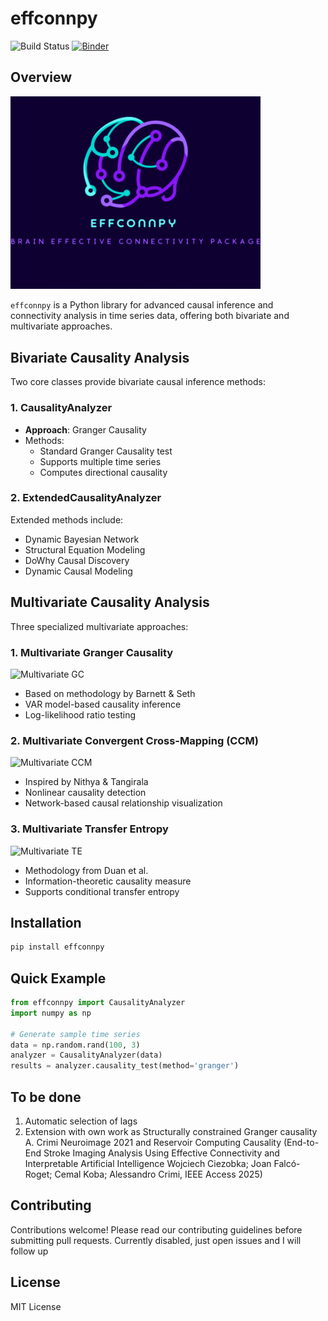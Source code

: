 # effconnpy

![Build Status](https://img.shields.io/badge/build-passing-brightgreen)
[![Binder](https://mybinder.org/badge_logo.svg)](https://mybinder.org/v2/gh/yourusername/effconnpy/main)

## Overview

<img src="logo.png" alt="logo" width="400"/>

`effconnpy` is a Python library for advanced causal inference and connectivity analysis in time series data, offering both bivariate and multivariate approaches.

## Bivariate Causality Analysis

Two core classes provide bivariate causal inference methods:

### 1. CausalityAnalyzer
- **Approach**: Granger Causality
- Methods:
  - Standard Granger Causality test
  - Supports multiple time series
  - Computes directional causality

### 2. ExtendedCausalityAnalyzer
Extended methods include:
- Dynamic Bayesian Network
- Structural Equation Modeling
- DoWhy Causal Discovery
- Dynamic Causal Modeling

## Multivariate Causality Analysis

Three specialized multivariate approaches:

### 1. Multivariate Granger Causality
![Multivariate GC](multivariate_gc.png)
- Based on methodology by Barnett & Seth
- VAR model-based causality inference
- Log-likelihood ratio testing

### 2. Multivariate Convergent Cross-Mapping (CCM)
![Multivariate CCM](multivariate_ccm.png)
- Inspired by Nithya & Tangirala
- Nonlinear causality detection
- Network-based causal relationship visualization

### 3. Multivariate Transfer Entropy
![Multivariate TE](multivariate_te.png)
- Methodology from Duan et al.
- Information-theoretic causality measure
- Supports conditional transfer entropy

## Installation

```bash
pip install effconnpy
```

## Quick Example

```python
from effconnpy import CausalityAnalyzer
import numpy as np

# Generate sample time series
data = np.random.rand(100, 3)
analyzer = CausalityAnalyzer(data)
results = analyzer.causality_test(method='granger')
```

## To be done
1. Automatic selection of lags
2. Extension with own work as Structurally constrained Granger causality A. Crimi Neuroimage 2021
and Reservoir Computing Causality (End-to-End Stroke Imaging Analysis Using Effective Connectivity and Interpretable Artificial Intelligence
Wojciech Ciezobka; Joan Falcó-Roget; Cemal Koba; Alessandro Crimi, IEEE Access 2025)


## Contributing

Contributions welcome! Please read our contributing guidelines before submitting pull requests.
Currently disabled, just open issues and I will follow up

## License

MIT License
